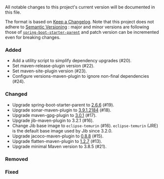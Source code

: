 All notable changes to this project's current version will be documented in this file.

The format is based on [Keep a Changelog](https://keepachangelog.com/en/1.0.0/). Note that this project does not adhere
to [Semantic Versioning](https://semver.org/spec/v2.0.0.html) : major and minor versions are following those
of [`spring-boot-starter-parent`](https://spring.io/projects/spring-boot)
and patch version can be incremented even for breaking changes.

### Added

- Add a utility script to simplify dependency upgrades (#20).
- Set maven-release-plugin version (#22).
- Set maven-site-plugin version (#23).
- Configure versions-maven-plugin to ignore non-final dependencies (#24).

### Changed

- Upgrade spring-boot-starter-parent to [2.6.6](https://github.com/spring-projects/spring-boot/releases/tag/v2.6.6)
  (#19).
- Upgrade sonar-maven-plugin
  to [3.9.1.2184](https://jira.sonarsource.com/secure/ReleaseNote.jspa?projectId=10977&version=16990)
  (#18).
- Upgrade maven-gpg-plugin to [3.0.1](https://www.mail-archive.com/announce@maven.apache.org/msg01004.html) (#17).
- Upgrade jib-maven-plugin to 3.2.1 (#16).
- Change Jib base image to `eclipse-temurin` (#16). `eclipse-temurin` (JRE) is the default base image used by Jib since
  3.2.0.
- Upgrade jacoco-maven-plugin to [0.8.8](https://github.com/jacoco/jacoco/releases/tag/v0.8.8) (#15).
- Upgrade flatten-maven-plugin to
  [1.2.7](https://github.com/mojohaus/flatten-maven-plugin/compare/flatten-maven-plugin-1.2.5...flatten-maven-plugin-1.2.7)
  (#13).
- Upgrade minimal Maven version to 3.8.5 (#21).

### Removed

### Fixed
